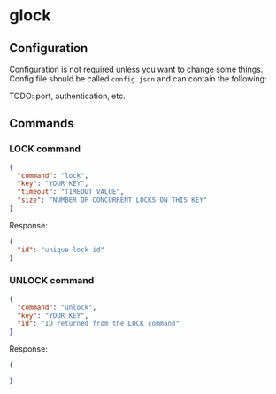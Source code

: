 glock
=====

## Configuration

Configuration is not required unless you want to change some things. Config file should be called `config.json` and can contain the following:

TODO: port, authentication, etc.

## Commands

### LOCK command

```json
{
  "command": "lock",
  "key": "YOUR KEY",
  "timeout": "TIMEOUT VALUE",
  "size": "NUMBER OF CONCURRENT LOCKS ON THIS KEY"
}
```

Response:

```json
{
  "id": "unique lock id"
}
```



### UNLOCK command

```json
{
  "command": "unlock",
  "key": "YOUR KEY",
  "id": "ID returned from the LOCK command"
}
```

Response:

```json
{

}
```
